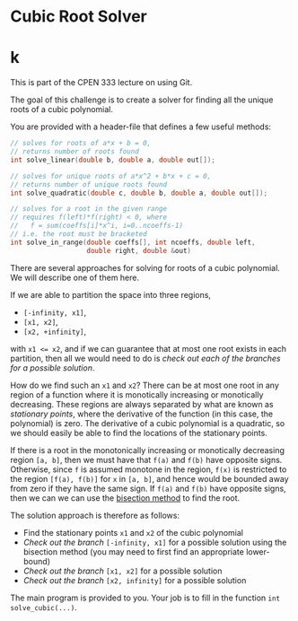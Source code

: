 # Cubic Root Solver
# k
This is part of the CPEN 333 lecture on using Git.

The goal of this challenge is to create a solver for finding all
the unique roots of a cubic polynomial.

 You are provided with a header-file that defines a few useful methods:
 ```cpp
 // solves for roots of a*x + b = 0,
 // returns number of roots found
 int solve_linear(double b, double a, double out[]);

 // solves for unique roots of a*x^2 + b*x + c = 0,
 // returns number of unique roots found
 int solve_quadratic(double c, double b, double a, double out[]);

 // solves for a root in the given range
 // requires f(left)*f(right) < 0, where
 //   f = sum(coeffs[i]*x^i, i=0..ncoeffs-1)
 // i.e. the root must be bracketed
 int solve_in_range(double coeffs[], int ncoeffs, double left,
                    double right, double &out)
 ```

There are several approaches for solving for roots of a cubic polynomial.
We will describe one of them here.

If we are able to partition the space into three regions,
  - `[-infinity, x1]`,
  - `[x1, x2]`,
  - `[x2, +infinity]`,

with `x1 <= x2`, and if we can guarantee that at most one root exists in
each partition, then all we would need to do is *check out each of the
branches for a possible solution*.

How do we find such an `x1` and `x2`?  There can be at most one root
in any region of a function where it is monotically increasing or
monotically decreasing.  These regions are always separated by what
are known as *stationary points*, where the derivative of the function
(in this case, the polynomial) is zero.  The derivative of a cubic
polynomial is a quadratic, so we should easily
be able to find the locations of the stationary points.

If there is a root in the monotonically increasing or monotically decreasing
region `[a, b]`, then we must have that `f(a)` and `f(b)` have opposite
signs.  Otherwise, since `f` is assumed monotone in the region, `f(x)` is
restricted to the region `[f(a), f(b)]` for `x` in `[a, b]`, and hence
would be bounded away from zero if they have the same sign.
If `f(a)` and `f(b)` have opposite signs, then
we can we can use the [bisection method](https://en.wikipedia.org/wiki/Bisection_method)
to find the root.

The solution approach is therefore as follows:

- Find the stationary points `x1` and `x2` of the cubic polynomial
- *Check out the branch* `[-infinity, x1]` for a possible solution using the
  bisection method (you may need to first find an appropriate lower-bound)
- *Check out the branch* `[x1, x2]` for a possible solution
- *Check out the branch* `[x2, infinity]` for a possible solution

The main program is provided to you.  Your job is to fill in the function
`int solve_cubic(...)`.
